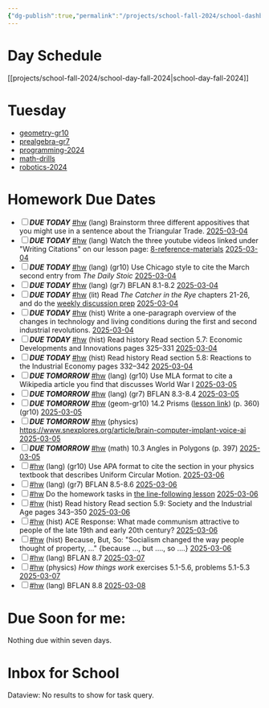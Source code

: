 ```yaml
---
{"dg-publish":true,"permalink":"/projects/school-fall-2024/school-dashboard/"}
---
```



# Day Schedule

[[projects/school-fall-2024/school-day-fall-2024\|school-day-fall-2024]]

<span><span><span alt="school-day-fall-2024 > Tuesday" src="school-day-fall-2024#Tuesday" class="internal-embed markdown-embed inline-embed is-loaded"><div class="markdown-embed-title"></div><div class="markdown-preview-view markdown-rendered show-indentation-guide"><h1 data-heading="Tuesday" dir="auto">Tuesday</h1>
<ul>
<li dir="auto"><a data-href="geometry-gr10" href="geometry-gr10" class="internal-link" target="_blank" rel="noopener nofollow">geometry-gr10</a></li>
<li dir="auto"><a data-href="prealgebra-gr7" href="prealgebra-gr7" class="internal-link" target="_blank" rel="noopener nofollow">prealgebra-gr7</a></li>
<li dir="auto"><a data-href="programming-2024" href="programming-2024" class="internal-link" target="_blank" rel="noopener nofollow">programming-2024</a> </li>
<li dir="auto"><a data-href="math-drills" href="math-drills" class="internal-link" target="_blank" rel="noopener nofollow">math-drills</a></li>
<li dir="auto"><a data-href="robotics-2024" href="robotics-2024" class="internal-link" target="_blank" rel="noopener nofollow">robotics-2024</a></li>
</ul></div></span></span></span>

# Homework Due Dates

<div><ul class="contains-task-list"><li data-task=" " class="dataview task-list-item"><input type="checkbox" class="dataview task-list-item-checkbox"><span><strong><em>DUE TODAY</em></strong> <a href="#hw" class="tag" target="_blank" rel="noopener nofollow">#hw</a> (lang) Brainstorm three different appositives that you might use in a sentence about the Triangular Trade. <a data-href="2025-03-04" href="2025-03-04" class="internal-link" target="_blank" rel="noopener nofollow">2025-03-04</a></span></li><li data-task=" " class="dataview task-list-item"><input type="checkbox" class="dataview task-list-item-checkbox"><span><strong><em>DUE TODAY</em></strong> <a href="#hw" class="tag" target="_blank" rel="noopener nofollow">#hw</a> (lang) Watch the three youtube videos linked under "Writing Citations" on our lesson page: <a data-tooltip-position="top" aria-label="https://school.ginosterous.com/projects/school-fall-2024/language/lessons/8-reference-materials" rel="noopener nofollow" class="external-link" href="https://school.ginosterous.com/projects/school-fall-2024/language/lessons/8-reference-materials" target="_blank">8-reference-materials</a> <a data-href="2025-03-04" href="2025-03-04" class="internal-link" target="_blank" rel="noopener nofollow">2025-03-04</a></span></li><li data-task=" " class="dataview task-list-item"><input type="checkbox" class="dataview task-list-item-checkbox"><span><strong><em>DUE TODAY</em></strong> <a href="#hw" class="tag" target="_blank" rel="noopener nofollow">#hw</a> (lang) (gr10) Use Chicago style to cite the March second entry from <em>The Daily Stoic</em> <a data-href="2025-03-04" href="2025-03-04" class="internal-link" target="_blank" rel="noopener nofollow">2025-03-04</a></span></li><li data-task=" " class="dataview task-list-item"><input type="checkbox" class="dataview task-list-item-checkbox"><span><strong><em>DUE TODAY</em></strong> <a href="#hw" class="tag" target="_blank" rel="noopener nofollow">#hw</a> (lang) (gr7) BFLAN 8.1-8.2 <a data-href="2025-03-04" href="2025-03-04" class="internal-link" target="_blank" rel="noopener nofollow">2025-03-04</a></span></li><li data-task=" " class="dataview task-list-item"><input type="checkbox" class="dataview task-list-item-checkbox"><span><strong><em>DUE TODAY</em></strong> <a href="#hw" class="tag" target="_blank" rel="noopener nofollow">#hw</a> (lit) Read <em>The Catcher in the Rye</em> chapters 21-26, and do the <a data-tooltip-position="top" aria-label="https://school.ginosterous.com/projects/school-fall-2024/language/catcher-in-the-rye" rel="noopener nofollow" class="external-link" href="https://school.ginosterous.com/projects/school-fall-2024/language/catcher-in-the-rye" target="_blank">weekly discussion prep</a> <a data-href="2025-03-04" href="2025-03-04" class="internal-link" target="_blank" rel="noopener nofollow">2025-03-04</a></span></li><li data-task=" " class="dataview task-list-item"><input type="checkbox" class="dataview task-list-item-checkbox"><span><strong><em>DUE TODAY</em></strong> <a href="#hw" class="tag" target="_blank" rel="noopener nofollow">#hw</a> (hist) Write a one-paragraph overview of the changes in technology and living conditions during the first and second industrial revolutions.  <a data-href="2025-03-04" href="2025-03-04" class="internal-link" target="_blank" rel="noopener nofollow">2025-03-04</a></span></li><li data-task=" " class="dataview task-list-item"><input type="checkbox" class="dataview task-list-item-checkbox"><span><strong><em>DUE TODAY</em></strong> <a href="#hw" class="tag" target="_blank" rel="noopener nofollow">#hw</a> (hist) Read history  Read section 5.7: Economic Developments and Innovations pages 325–331 <a data-href="2025-03-04" href="2025-03-04" class="internal-link" target="_blank" rel="noopener nofollow">2025-03-04</a></span></li><li data-task=" " class="dataview task-list-item"><input type="checkbox" class="dataview task-list-item-checkbox"><span><strong><em>DUE TODAY</em></strong> <a href="#hw" class="tag" target="_blank" rel="noopener nofollow">#hw</a> (hist) Read history  Read section 5.8: Reactions to the Industrial Economy pages 332–342 <a data-href="2025-03-04" href="2025-03-04" class="internal-link" target="_blank" rel="noopener nofollow">2025-03-04</a></span></li><li data-task=" " class="dataview task-list-item"><input type="checkbox" class="dataview task-list-item-checkbox"><span><strong><em>DUE TOMORROW</em></strong> <a href="#hw" class="tag" target="_blank" rel="noopener nofollow">#hw</a> (lang) (gr10) Use MLA format to cite a Wikipedia article you find that discusses World War I <a data-href="2025-03-05" href="2025-03-05" class="internal-link" target="_blank" rel="noopener nofollow">2025-03-05</a></span></li><li data-task=" " class="dataview task-list-item"><input type="checkbox" class="dataview task-list-item-checkbox"><span><strong><em>DUE TOMORROW</em></strong> <a href="#hw" class="tag" target="_blank" rel="noopener nofollow">#hw</a> (lang) (gr7) BFLAN 8.3-8.4 <a data-href="2025-03-05" href="2025-03-05" class="internal-link" target="_blank" rel="noopener nofollow">2025-03-05</a></span></li><li data-task=" " class="dataview task-list-item"><input type="checkbox" class="dataview task-list-item-checkbox"><span><strong><em>DUE TOMORROW</em></strong> <a href="#hw" class="tag" target="_blank" rel="noopener nofollow">#hw</a> (geom-gr10) 14.2 Prisms (<a data-tooltip-position="top" aria-label="https://school.ginosterous.com/projects/school-fall-2024/geometry/lessons/14-2-prisms" rel="noopener nofollow" class="external-link" href="https://school.ginosterous.com/projects/school-fall-2024/geometry/lessons/14-2-prisms" target="_blank">lesson link</a>) (p. 360) (gr10) <a data-href="2025-03-05" href="2025-03-05" class="internal-link" target="_blank" rel="noopener nofollow">2025-03-05</a></span></li><li data-task=" " class="dataview task-list-item"><input type="checkbox" class="dataview task-list-item-checkbox"><span><strong><em>DUE TOMORROW</em></strong> <a href="#hw" class="tag" target="_blank" rel="noopener nofollow">#hw</a> (physics) <a rel="noopener nofollow" class="external-link" href="https://www.snexplores.org/article/brain-computer-implant-voice-ai" target="_blank">https://www.snexplores.org/article/brain-computer-implant-voice-ai</a> <a data-href="2025-03-05" href="2025-03-05" class="internal-link" target="_blank" rel="noopener nofollow">2025-03-05</a></span></li><li data-task=" " class="dataview task-list-item"><input type="checkbox" class="dataview task-list-item-checkbox"><span><strong><em>DUE TOMORROW</em></strong> <a href="#hw" class="tag" target="_blank" rel="noopener nofollow">#hw</a> (math) 10.3 Angles in Polygons (p. 397) <a data-href="2025-03-05" href="2025-03-05" class="internal-link" target="_blank" rel="noopener nofollow">2025-03-05</a></span></li><li data-task=" " class="dataview task-list-item"><input type="checkbox" class="dataview task-list-item-checkbox"><span><a href="#hw" class="tag" target="_blank" rel="noopener nofollow">#hw</a> (lang) (gr10) Use APA format to cite the section in your physics textbook that describes Uniform Circular Motion. <a data-href="2025-03-06" href="2025-03-06" class="internal-link" target="_blank" rel="noopener nofollow">2025-03-06</a></span></li><li data-task=" " class="dataview task-list-item"><input type="checkbox" class="dataview task-list-item-checkbox"><span><a href="#hw" class="tag" target="_blank" rel="noopener nofollow">#hw</a> (lang) (gr7) BFLAN 8.5-8.6 <a data-href="2025-03-06" href="2025-03-06" class="internal-link" target="_blank" rel="noopener nofollow">2025-03-06</a></span></li><li data-task=" " class="dataview task-list-item"><input type="checkbox" class="dataview task-list-item-checkbox"><span><a href="#hw" class="tag" target="_blank" rel="noopener nofollow">#hw</a> Do the homework tasks in <a data-tooltip-position="top" aria-label="https://school.ginosterous.com/projects/school-fall-2024/engineering/lessons/line-following" rel="noopener nofollow" class="external-link" href="https://school.ginosterous.com/projects/school-fall-2024/engineering/lessons/line-following" target="_blank">the line-following lesson</a> <a data-href="2025-03-06" href="2025-03-06" class="internal-link" target="_blank" rel="noopener nofollow">2025-03-06</a></span></li><li data-task=" " class="dataview task-list-item"><input type="checkbox" class="dataview task-list-item-checkbox"><span><a href="#hw" class="tag" target="_blank" rel="noopener nofollow">#hw</a> (hist) Read history  Read section 5.9: Society and the Industrial Age pages 343–350 <a data-href="2025-03-06" href="2025-03-06" class="internal-link" target="_blank" rel="noopener nofollow">2025-03-06</a></span></li><li data-task=" " class="dataview task-list-item"><input type="checkbox" class="dataview task-list-item-checkbox"><span><a href="#hw" class="tag" target="_blank" rel="noopener nofollow">#hw</a> (hist) ACE Response: What made communism attractive to people of the late 19th and early 20th century? <a data-href="2025-03-06" href="2025-03-06" class="internal-link" target="_blank" rel="noopener nofollow">2025-03-06</a></span></li><li data-task=" " class="dataview task-list-item"><input type="checkbox" class="dataview task-list-item-checkbox"><span><a href="#hw" class="tag" target="_blank" rel="noopener nofollow">#hw</a> (hist) Because, But, So: "Socialism changed the way people thought of property, ..." {because ..., but ...., so ....} <a data-href="2025-03-06" href="2025-03-06" class="internal-link" target="_blank" rel="noopener nofollow">2025-03-06</a></span></li><li data-task=" " class="dataview task-list-item"><input type="checkbox" class="dataview task-list-item-checkbox"><span><a href="#hw" class="tag" target="_blank" rel="noopener nofollow">#hw</a> (lang) BFLAN 8.7 <a data-href="2025-03-07" href="2025-03-07" class="internal-link" target="_blank" rel="noopener nofollow">2025-03-07</a></span></li><li data-task=" " class="dataview task-list-item"><input type="checkbox" class="dataview task-list-item-checkbox"><span><a href="#hw" class="tag" target="_blank" rel="noopener nofollow">#hw</a> (physics) <em>How things work</em> exercises 5.1-5.6, problems 5.1-5.3 <a data-href="2025-03-07" href="2025-03-07" class="internal-link" target="_blank" rel="noopener nofollow">2025-03-07</a></span></li><li data-task=" " class="dataview task-list-item"><input type="checkbox" class="dataview task-list-item-checkbox"><span><a href="#hw" class="tag" target="_blank" rel="noopener nofollow">#hw</a> (lang) BFLAN 8.8 <a data-href="2025-03-08" href="2025-03-08" class="internal-link" target="_blank" rel="noopener nofollow">2025-03-08</a></span></li></ul></div>


# Due Soon for me:

<p><span>Nothing due within seven days.</span></p>

# Inbox for School
<div><div class="dataview dataview-error-box"><p class="dataview dataview-error-message">Dataview: No results to show for task query.</p></div></div>